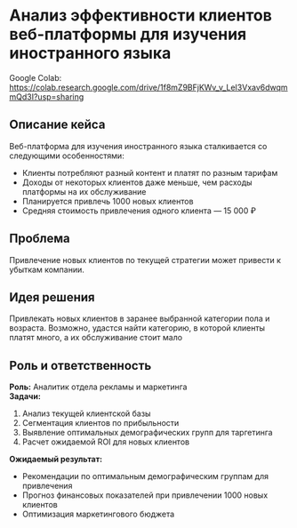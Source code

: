 # Анализ эффективности клиентов веб-платформы для изучения иностранного языка

Google Colab: https://colab.research.google.com/drive/1f8mZ9BFjKWv_v_LeI3Vxav6dwqmmQd3I?usp=sharing

## Описание кейса
Веб-платформа для изучения иностранного языка сталкивается со следующими особенностями:
- Клиенты потребляют разный контент и платят по разным тарифам
- Доходы от некоторых клиентов даже меньше, чем расходы платформы на их обслуживание
- Планируется привлечь 1000 новых клиентов
- Средняя стоимость привлечения одного клиента — 15 000 ₽

## Проблема
Привлечение новых клиентов по текущей стратегии может привести к убыткам компании.

## Идея решения
Привлекать новых клиентов в заранее выбранной категории пола
и возраста. Возможно, удастся найти категорию, в которой клиенты
платят много, а их обслуживание стоит мало

## Роль и ответственность
**Роль:** Аналитик отдела рекламы и маркетинга  
**Задачи:**
1. Анализ текущей клиентской базы
2. Сегментация клиентов по прибыльности
3. Выявление оптимальных демографических групп для таргетинга
4. Расчет ожидаемой ROI для новых клиентов

**Ожидаемый результат:**
- Рекомендации по оптимальным демографическим группам для привлечения
- Прогноз финансовых показателей при привлечении 1000 новых клиентов
- Оптимизация маркетингового бюджета
